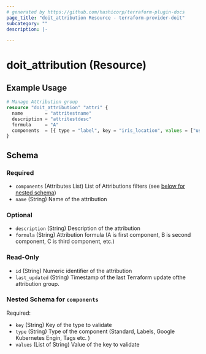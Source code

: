 ```yaml
---
# generated by https://github.com/hashicorp/terraform-plugin-docs
page_title: "doit_attribution Resource - terraform-provider-doit"
subcategory: ""
description: |-
  
---
```


# doit_attribution (Resource)



## Example Usage

```terraform
# Manage Attribution group
resource "doit_attribution" "attri" {
  name        = "attritestname"
  description = "attritestdesc"
  formula     = "A"
  components  = [{ type = "label", key = "iris_location", values = ["us"] }]
}
```

<!-- schema generated by tfplugindocs -->
## Schema

### Required

- `components` (Attributes List) List of Attributions filters (see [below for nested schema](#nestedatt--components))
- `name` (String) Name of the attribution

### Optional

- `description` (String) Description of the attribution
- `formula` (String) Attribution formula (A is first component, B is second component, C is third component, etc.)

### Read-Only

- `id` (String) Numeric identifier of the attribution
- `last_updated` (String) Timestamp of the last Terraform update ofthe attribution group.

<a id="nestedatt--components"></a>
### Nested Schema for `components`

Required:

- `key` (String) Key of the type to validate
- `type` (String) Type of the component (Standard, Labels, Google Kubernetes Engin, Tags etc. )
- `values` (List of String) Value of the key to validate
